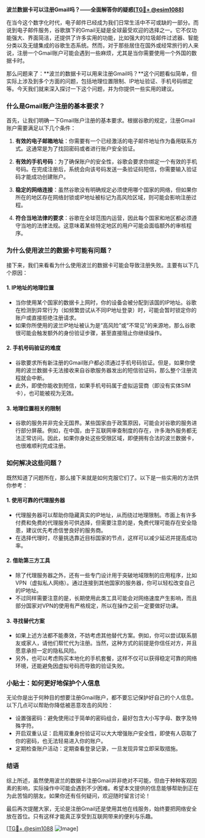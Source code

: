 **波兰数据卡可以注册Gmail吗？——全面解答你的疑惑[[TG💪+ @esim1088](https://t.me/s/esim1088)]**

在当今这个数字化时代，电子邮件已经成为我们日常生活中不可或缺的一部分。而说到电子邮件服务，谷歌旗下的Gmail无疑是全球最受欢迎的选择之一。它不仅功能强大、界面简洁，还提供了许多实用的功能，比如强大的垃圾邮件过滤器、智能分类以及无缝集成的谷歌生态系统。然而，对于那些居住在国外或经常旅行的人来说，注册一个Gmail账户可能会遇到一些麻烦，尤其是当你需要使用一个外国的数据卡时。

那么问题来了：**波兰的数据卡可以用来注册Gmail吗？**这个问题看似简单，但实际上涉及到多个方面的问题，包括地理位置限制、IP地址验证、手机号码绑定等。今天我们就来深入探讨一下这个问题，并为你提供一些实用的建议。

### **什么是Gmail账户注册的基本要求？**

首先，让我们明确一下Gmail账户注册的基本要求。根据谷歌的规定，注册Gmail账户需要满足以下几个条件：

1. **有效的电子邮箱地址**：你需要有一个已经激活的电子邮件地址作为备用联系方式。这通常是为了找回密码或者进行账户安全验证。
   
2. **有效的手机号码**：为了确保账户的安全性，谷歌会要求你绑定一个有效的手机号码。在完成注册后，系统会向该号码发送一条验证码短信，你需要输入验证码才能成功创建账户。

3. **稳定的网络连接**：虽然谷歌没有明确规定必须使用哪个国家的网络，但如果你所在的地区存在网络封锁或IP地址被标记为高风险区域，则可能会影响注册过程。

4. **符合当地法律的要求**：谷歌在全球范围内运营，因此每个国家和地区都必须遵守当地的法律法规。这意味着某些特定地区的用户可能会面临额外的审核程序。

### **为什么使用波兰的数据卡可能有问题？**

接下来，我们来看看为什么使用波兰的数据卡可能会导致注册失败。主要有以下几个原因：

#### **1. IP地址的地理位置**
   - 当你使用某个国家的数据卡上网时，你的设备会被分配到该国的IP地址。谷歌在检测到异常行为（如频繁尝试从不同IP地址登录）时，可能会暂时锁定你的账户或直接拒绝注册请求。
   - 如果你所使用的波兰IP地址被认为是“高风险”或“不常见”的来源地，那么谷歌很可能会触发额外的身份验证步骤，甚至直接阻止你继续操作。

#### **2. 手机号码验证的难度**
   - 谷歌要求所有新注册的Gmail账户都必须通过手机号码验证。但是，如果你使用的波兰数据卡无法接收来自谷歌服务器发出的短信验证码，那么整个注册流程就会中断。
   - 此外，即使你能收到短信，如果手机号码属于虚拟运营商（即没有实体SIM卡），也可能被视为无效。

#### **3. 地理位置相关的限制**
   - 谷歌的服务并非完全无国界。某些国家由于政策原因，可能会对谷歌的服务进行部分屏蔽。例如，在中国，由于互联网审查制度的存在，许多海外服务都无法正常访问。因此，如果你身处这些受限区域，即便拥有合法的波兰数据卡，也很难顺利完成注册。

### **如何解决这些问题？**

既然知道了问题所在，那么接下来就是如何克服它们了。以下是一些实用的方法供你参考：

#### **1. 使用可靠的代理服务器**
   - 代理服务器可以帮助你隐藏真实的IP地址，从而绕过地理限制。市面上有许多付费和免费的代理服务可供选择，但需要注意的是，免费代理可能存在安全隐患，建议优先考虑信誉良好的服务商。
   - 在选择代理时，尽量挑选靠近目标国家的节点，这样可以减少延迟并提高成功率。

#### **2. 借助第三方工具**
   - 除了代理服务器之外，还有一些专门设计用于突破地域限制的应用程序，比如VPN（虚拟私人网络）。通过连接到其他国家的服务器，你可以轻松改变自己的IP地址。
   - 不过同样需要注意的是，长期使用此类工具可能会对网络速度产生影响，而且部分国家对VPN的使用有严格规定，所以在操作之前一定要做好功课。

#### **3. 寻找替代方案**
   - 如果上述方法都不能奏效，不妨考虑其他替代方案。例如，你可以尝试联系朋友或家人，请他们帮忙代为注册。当然，这种方式的前提是你信任对方，并且愿意承担一定的隐私风险。
   - 另外，也可以考虑购买本地化的手机套餐，这样不仅可以获得稳定可靠的网络环境，还能避免因虚拟号码而导致的验证失败。

### **小贴士：如何更好地保护个人信息**

无论你是出于何种目的想要注册Gmail账户，都不要忘记保护好自己的个人信息。以下几点可以帮助你降低被恶意攻击的风险：

- 设置强密码：避免使用过于简单的密码组合，最好包含大小写字母、数字及特殊字符。
- 开启双重认证：启用双重身份验证可以大大增强账户安全性，即使有人窃取了你的密码，也无法轻易进入你的账户。
- 定期检查账户活动：定期查看登录记录，一旦发现异常立即采取措施。

### **结语**

综上所述，虽然使用波兰的数据卡注册Gmail并非绝对不可能，但由于种种客观因素的影响，实际操作中可能会遇到不少困难。希望本文提供的信息能够帮助到正在为此苦恼的朋友。如果你还有任何疑问，欢迎随时留言讨论！

最后再次提醒大家，无论是注册Gmail还是使用其他在线服务，始终要把网络安全放在首位。只有这样才能真正享受到互联网带来的便利与乐趣。

[[TG💪+ @esim1088](https://t.me/s/esim1088) ![Image](https://i.postimg.cc/4NQfJmqS/Snipaste-2025-05-13-00-14-12.png)]